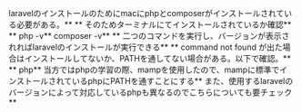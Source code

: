 laravelのインストールのためにmacにphpとcomposerがインストールされている必要がある。**
**
そのためターミナルにてインストールされているか確認**
**
php -v**
composer -v**
**
二つのコマンドを実行し、バージョンが表示されればlaravelのインストールが実行できる**
**
command not found が出た場合はインストールしてないか、PATHを通してない場合がある。以下で確認。**
**
php**
当方ではphpの学習の際、mampを使用したので、mampに標準でインストールされているphpにPATHを通すことにする**
また、使用するlaravelのバージョンによって対応しているphpも異なるのでこちらについても要チェック**
